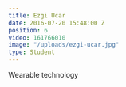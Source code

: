 ```yaml
---
title: Ezgi Ucar
date: 2016-07-20 15:48:00 Z
position: 6
video: 161766010
image: "/uploads/ezgi-ucar.jpg"
type: Student
---
```


Wearable technology

